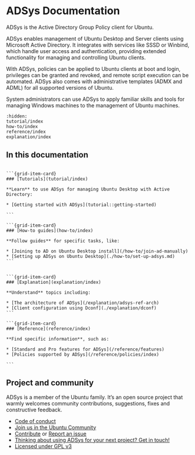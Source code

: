 # ADSys Documentation

ADSys is the Active Directory Group Policy client for Ubuntu.

ADSys enables management of Ubuntu Desktop and Server clients using Microsoft Active Directory. It integrates with services like SSSD or Winbind, which handle user access and authentication, providing extended functionality for managing and controlling Ubuntu clients.

With ADSys, policies can be applied to Ubuntu clients at boot and login, privileges can be granted and revoked, and remote script execution can be automated. ADSys also comes with administrative templates (ADMX and ADML) for all supported versions of Ubuntu.

System administrators can use ADSys to apply familiar skills and tools for managing Windows machines to the management of Ubuntu machines.

```{toctree}
:hidden:
tutorial/index
how-to/index
reference/index
explanation/index
```

## In this documentation


````{grid} 1 1 2 2

```{grid-item-card}
### [Tutorials](tutorial/index)

**Learn** to use ADSys for managing Ubuntu Desktop with Active Directory:

* [Getting started with ADSys](tutorial::getting-started)

```

```{grid-item-card}
### [How-to guides](how-to/index)

**Follow guides** for specific tasks, like:

* [Joining to AD on Ubuntu Desktop install](/how-to/join-ad-manually)
* [Setting up ADSys on Ubuntu Desktop](./how-to/set-up-adsys.md)
```

````

````{grid} 1 1 2 2

```{grid-item-card}
### [Explanation](explanation/index)

**Understand** topics including:

* [The architecture of ADSys](/explanation/adsys-ref-arch)
* [Client configuration using Dconf](./explanation/dconf)
```

```{grid-item-card}
### [Reference](reference/index)

**Find specific information**, such as:

* [Standard and Pro features for ADSys](/reference/features)
* [Policies supported by ADSys](/reference/policies/index)

```

````

## Project and community

ADSys is a member of the Ubuntu family. It’s an open source project that warmly welcomes community contributions, suggestions, fixes and constructive feedback.

* [Code of conduct](https://ubuntu.com/community/code-of-conduct)
* [Join us in the Ubuntu Community](https://discourse.ubuntu.com/c/desktop/8)
* [Contribute](https://github.com/ubuntu/adsys/blob/main/CONTRIBUTING.md) or [Report an issue](https://github.com/ubuntu/adsys/issues/new)
* [Thinking about using ADSys for your next project? Get in touch!](https://ubuntu.com/contact-us/form?product=generic-contact-us)
* [Licensed under GPL v3](https://github.com/ubuntu/adsys/blob/main/LICENSE)
